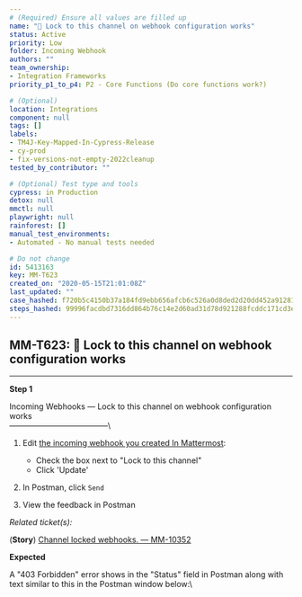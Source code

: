 ```yaml
---
# (Required) Ensure all values are filled up
name: "🚀 Lock to this channel on webhook configuration works"
status: Active
priority: Low
folder: Incoming Webhook
authors: ""
team_ownership:
- Integration Frameworks
priority_p1_to_p4: P2 - Core Functions (Do core functions work?)

# (Optional)
location: Integrations
component: null
tags: []
labels:
- TM4J-Key-Mapped-In-Cypress-Release
- cy-prod
- fix-versions-not-empty-2022cleanup
tested_by_contributor: ""

# (Optional) Test type and tools
cypress: in Production
detox: null
mmctl: null
playwright: null
rainforest: []
manual_test_environments:
- Automated - No manual tests needed

# Do not change
id: 5413163
key: MM-T623
created_on: "2020-05-15T21:01:08Z"
last_updated: ""
case_hashed: f720b5c4150b37a184fd9ebb656afcb6c526a0d8ded2d20dd452a91281a2371dda90a381ac5f0e43b73a5b8b6deda0ae
steps_hashed: 99996facdbd7316dd864b76c14e2d60ad31d78d921288fcddc171cd3e8b879feb168f1dc3922bcf9b64f63400178d8b1
---
```


<!-- (Auto-generated) Based on frontmatter's "key" and "name" -->

## MM-T623: 🚀 Lock to this channel on webhook configuration works

---

**Step 1**

Incoming Webhooks — Lock to this channel on webhook configuration works\
–––––––––––––––––––––––––\\

1. Edit [the incoming webhook you created In Mattermost](https://postgres.test.mattermost.com/v16/integrations/incoming_webhooks):

   - Check the box next to "Lock to this channel"
   - Click 'Update'
2. In Postman, click `Send`
3. View the feedback in Postman

_Related ticket(s):_

(**Story**) [Channel locked webhooks. — MM-10352](https://mattermost.atlassian.net/browse/MM-10352)

**Expected**

A "403 Forbidden" error shows in the "Status" field in Postman along with text similar to this in the Postman window below:\
